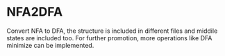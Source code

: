 # NFA2DFA
Convert NFA to DFA, the structure is included in different files and middile states are included too. For further promotion, more operations like DFA minimize can be implemented.
